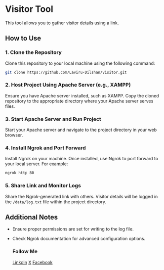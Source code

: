 # Visitor Tool

This tool allows you to gather visitor details using a link.

## How to Use

### 1. Clone the Repository

Clone this repository to your local machine using the following command:

```bash
git clone https://github.com/Laviru-Dilshan/visitor.git
```

### 2. Host Project Using Apache Server (e.g., XAMPP)

Ensure you have Apache server installed, such as XAMPP. Copy the cloned repository to the appropriate directory where your Apache server serves files.

### 3. Start Apache Server and Run Project

Start your Apache server and navigate to the project directory in your web browser.

### 4. Install Ngrok and Port Forward

Install Ngrok on your machine. Once installed, use Ngrok to port forward to your local server. For example:

```bash
ngrok http 80
```

### 5. Share Link and Monitor Logs

Share the Ngrok-generated link with others. Visitor details will be logged in the `/data/log.txt` file within the project directory.

## Additional Notes

- Ensure proper permissions are set for writing to the log file.
- Check Ngrok documentation for advanced configuration options.

  ### Follow Me
  [Linkdin]()
  [X]()
  [Facebook]()
